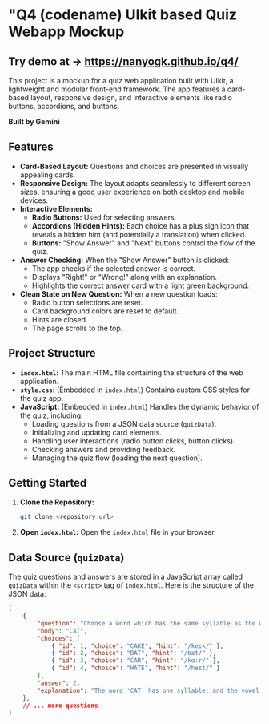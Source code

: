 # "Q4 (codename) UIkit based Quiz Webapp Mockup

## Try demo at -> https://nanyogk.github.io/q4/ 
This project is a mockup for a quiz web application built with UIkit, a lightweight and modular front-end framework. The app features a card-based layout, responsive design, and interactive elements like radio buttons, accordions, and buttons.

**Built by Gemini**

## Features

*   **Card-Based Layout:** Questions and choices are presented in visually appealing cards.
*   **Responsive Design:** The layout adapts seamlessly to different screen sizes, ensuring a good user experience on both desktop and mobile devices.
*   **Interactive Elements:**
    *   **Radio Buttons:** Used for selecting answers.
    *   **Accordions (Hidden Hints):** Each choice has a plus sign icon that reveals a hidden hint (and potentially a translation) when clicked.
    *   **Buttons:** "Show Answer" and "Next" buttons control the flow of the quiz.
*   **Answer Checking:** When the "Show Answer" button is clicked:
    *   The app checks if the selected answer is correct.
    *   Displays "Right!" or "Wrong!" along with an explanation.
    *   Highlights the correct answer card with a light green background.
*   **Clean State on New Question:** When a new question loads:
    *   Radio button selections are reset.
    *   Card background colors are reset to default.
    *   Hints are closed.
    *   The page scrolls to the top.

## Project Structure

*   **`index.html`:** The main HTML file containing the structure of the web application.
*   **`style.css`:** (Embedded in `index.html`) Contains custom CSS styles for the quiz app.
*   **JavaScript:** (Embedded in `index.html`) Handles the dynamic behavior of the quiz, including:
    *   Loading questions from a JSON data source (`quizData`).
    *   Initializing and updating card elements.
    *   Handling user interactions (radio button clicks, button clicks).
    *   Checking answers and providing feedback.
    *   Managing the quiz flow (loading the next question).

## Getting Started

1.  **Clone the Repository:**
    ```bash
    git clone <repository_url>
    ```
2.  **Open `index.html`:** Open the `index.html` file in your browser.

## Data Source (`quizData`)

The quiz questions and answers are stored in a JavaScript array called `quizData` within the `<script>` tag of `index.html`. Here is the structure of the JSON data:

```json
[
    {
        "question": "Choose a word which has the same syllable as the word",
        "body": "CAT",
        "choices": [
            { "id": 1, "choice": "CAKE", "hint": "/keɪk/" },
            { "id": 2, "choice": "BAT", "hint": "/bæt/" },
            { "id": 3, "choice": "CAR", "hint": "/kɑːr/" },
            { "id": 4, "choice": "HATE", "hint": "/heɪt/" }
        ],
        "answer": 2,
        "explanation": "The word 'CAT' has one syllable, and the vowel sound is pronounced as /æ/. Among the choices, only 'BAT' shares the same vowel sound and has one syllable."
    },
    // ... more questions
]
